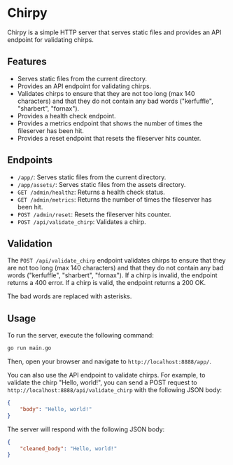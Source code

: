 # Chirpy

Chirpy is a simple HTTP server that serves static files and provides an API endpoint for validating chirps.

## Features

- Serves static files from the current directory.
- Provides an API endpoint for validating chirps.
- Validates chirps to ensure that they are not too long (max 140 characters) and that they do not contain any bad words ("kerfuffle", "sharbert", "fornax").
- Provides a health check endpoint.
- Provides a metrics endpoint that shows the number of times the fileserver has been hit.
- Provides a reset endpoint that resets the fileserver hits counter.

## Endpoints

- `/app/`: Serves static files from the current directory.
- `/app/assets/`: Serves static files from the assets directory.
- `GET /admin/healthz`: Returns a health check status.
- `GET /admin/metrics`: Returns the number of times the fileserver has been hit.
- `POST /admin/reset`: Resets the fileserver hits counter.
- `POST /api/validate_chirp`: Validates a chirp.

## Validation

The `POST /api/validate_chirp` endpoint validates chirps to ensure that they are not too long (max 140 characters) and that they do not contain any bad words ("kerfuffle", "sharbert", "fornax"). If a chirp is invalid, the endpoint returns a 400 error. If a chirp is valid, the endpoint returns a 200 OK.

The bad words are replaced with asterisks.

## Usage

To run the server, execute the following command:

```sh
go run main.go
```

Then, open your browser and navigate to `http://localhost:8888/app/`.

You can also use the API endpoint to validate chirps. For example, to validate the chirp "Hello, world!", you can send a POST request to `http://localhost:8888/api/validate_chirp` with the following JSON body:

```json
{
    "body": "Hello, world!"
}
```

The server will respond with the following JSON body:

```json
{
    "cleaned_body": "Hello, world!"
}
```